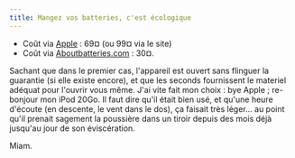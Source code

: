 ```yaml
---
title: Mangez vos batteries, c'est écologique
---
```


  * Coût via [Apple](http://www.apple.com/fr/support/ipod/service/prices/#france) : 69¤ (ou 99¤ via le site)
  * Coût via [Aboutbatteries.com](http://www.aboutbatteries.com/v3/home.php?TypeArticle=Batterie&Categorie=L&Marque=APPLE&Modele=IPOD%203eme%20Generation) : 30¤.

Sachant que dans le premier cas, l'appareil est ouvert sans flinguer la
guarantie (si elle existe encore), et que les seconds fournissent le materiel
adéquat pour l'ouvrir vous même. J'ai vite fait mon choix : bye Apple ; re-
bonjour mon iPod 20Go. Il faut dire qu'il était bien usé, et qu'une heure
d'écoute (en descente, le vent dans le dos), ça faisait très léger... au point
qu'il prenait sagement la poussière dans un tiroir depuis des mois déjà
jusqu'au jour de son éviscération.

Miam.

